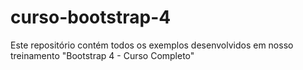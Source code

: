 # curso-bootstrap-4
Este repositório contém todos os exemplos desenvolvidos em nosso treinamento "Bootstrap 4 - Curso Completo"
